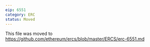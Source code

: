 ```yaml
---
eip: 6551
category: ERC
status: Moved
---
```


This file was moved to https://github.com/ethereum/ercs/blob/master/ERCS/erc-6551.md
